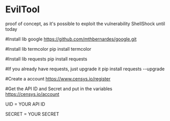 # EvilTool
proof of concept, as it's possible to exploit the vulnerability ShellShock until today 

#Install lib google
https://github.com/mthbernardes/google.git

#Install lib termcolor
pip install termcolor

#Install lib requests
pip install requests

#If you already have requests, just upgrade it
pip install requests --upgrade

#Create a account 
https://www.censys.io/register

#Get the API ID and Secret and put in the variables
https://censys.io/account

UID = YOUR API ID

SECRET = YOUR SECRET
